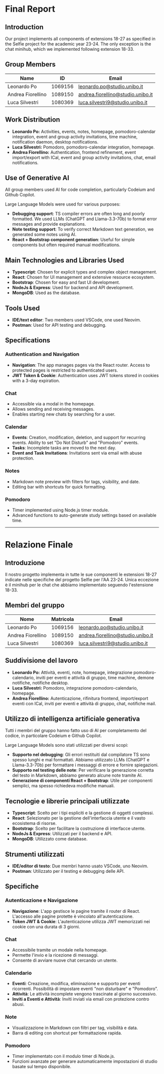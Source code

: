 # Final Report

## Introduction

Our project implements all components of extensions 18-27 as specified in the Selfie project for the academic year 23-24. The only exception is the chat minihub, which we implemented following extension 18-33.

## Group Members

| Name | ID | Email |
|--|--|--|
| Leonardo Po | 1069156 | leonardo.po@studio.unibo.it |
| Andrea Fiorellino | 1089150 | andrea.fiorellino@studio.unibo.it |
| Luca Silvestri | 1080369 | luca.silvestri9@studio.unibo.it |

## Work Distribution

- **Leonardo Po:** Activities, events, notes, homepage, pomodoro-calendar integration, event and group activity invitations, time machine, notification daemon, desktop notifications.
- **Luca Silvestri:** Pomodoro, pomodoro-calendar integration, homepage.
- **Andrea Fiorellino:** Authentication, frontend refinement, event import/export with ICal, event and group activity invitations, chat, email notifications.

## Use of Generative AI

All group members used AI for code completion, particularly Codeium and Github Copilot.

Large Language Models were used for various purposes:

- **Debugging support**: TS compiler errors are often long and poorly formatted. We used LLMs (ChatGPT and Llama-3.3-70b) to format error messages and provide explanations.
- **Note testing support**: To verify correct Markdown text generation, we generated some notes using AI.
- **React + Bootstrap component generation**: Useful for simple components but often required manual modifications.

## Main Technologies and Libraries Used

- **Typescript**: Chosen for explicit types and complex object management.
- **React**: Chosen for UI management and extensive resource ecosystem.
- **Bootstrap**: Chosen for easy and fast UI development.
- **NodeJs & Express**: Used for backend and API development.
- **MongoDB**: Used as the database.

## Tools Used

- **IDE/text editor**: Two members used VSCode, one used Neovim.
- **Postman**: Used for API testing and debugging.

## Specifications

### Authentication and Navigation

- **Navigation**: The app manages pages via the React router. Access to protected pages is restricted to authenticated users.
- **JWT Token & Cookie**: Authentication uses JWT tokens stored in cookies with a 3-day expiration.

### Chat

- Accessible via a modal in the homepage.
- Allows sending and receiving messages.
- Enables starting new chats by searching for a user.

### Calendar

- **Events**: Creation, modification, deletion, and support for recurring events. Ability to set "Do Not Disturb" and "Pomodoro" events.
- **Tasks**: Incomplete tasks are moved to the next day.
- **Event and Task Invitations**: Invitations sent via email with abuse protection.

### Notes

- Markdown note preview with filters for tags, visibility, and date.
- Editing bar with shortcuts for quick formatting.

### Pomodoro

- Timer implemented using Node.js timer module.
- Advanced functions to auto-generate study settings based on available time.

---

# Relazione Finale

## Introduzione

Il nostro progetto implementa in tutte le sue componenti le estensioni 18-27 indicate nelle specifiche del progetto Selfie per l'AA 23-24. Unica eccezione è il minihub per le chat che abbiamo implementato seguendo l'estensione 18-33.

## Membri del gruppo

| Nome | Matricola | Email |
|--|--|--|
| Leonardo Po | 1069156 | leonardo.po@studio.unibo.it |
| Andrea Fiorellino | 1089150 | andrea.fiorellino@studio.unibo.it |
| Luca Silvestri | 1080369 | luca.silvestri9@studio.unibo.it |

## Suddivisione del lavoro

- **Leonardo Po:** Attività, eventi, note, homepage, integrazione pomodoro-calendario, inviti per eventi e attività di gruppo, time machine, demone notifiche, notifiche desktop.
- **Luca Silvestri:** Pomodoro, integrazione pomodoro-calendario, homepage.
- **Andrea Fiorellino:** Autenticazione, rifinitura frontend, import/export eventi con ICal, inviti per eventi e attività di gruppo, chat, notifiche mail.

## Utilizzo di intelligenza artificiale generativa

Tutti i membri del gruppo hanno fatto uso di AI per completamento del codice, in particolare Codeium e Github Copilot.

Large Language Models sono stati utilizzati per diversi scopi:

- **Supporto nel debugging**: Gli errori restituiti dal compilatore TS sono spesso lunghi e mal formattati. Abbiamo utilizzato LLMs (ChatGPT e Llama-3.3-70b) per formattare i messaggi di errore e fornire spiegazioni.
- **Supporto nel testing delle note**: Per verificare la generazione corretta del testo in Markdown, abbiamo generato alcune note tramite AI.
- **Generazione di componenti React + Bootstrap**: Utile per componenti semplici, ma spesso richiedeva modifiche manuali.

## Tecnologie e librerie principali utilizzate

- **Typescript**: Scelto per i tipi espliciti e la gestione di oggetti complessi.
- **React**: Selezionato per la gestione dell'interfaccia utente e il vasto ecosistema di risorse.
- **Bootstrap**: Scelto per facilitare la costruzione di interfacce utente.
- **NodeJs & Express**: Utilizzati per il backend e API.
- **MongoDB**: Utilizzato come database.

## Strumenti utilizzati

- **IDE/editor di testo**: Due membri hanno usato VSCode, uno Neovim.
- **Postman**: Utilizzato per il testing e debugging delle API.

## Specifiche

### Autenticazione e Navigazione

- **Navigazione**: L'app gestisce le pagine tramite il router di React. L'accesso alle pagine protette è vincolato all'autenticazione.
- **Token JWT & Cookie**: L'autenticazione utilizza JWT memorizzati nei cookie con una durata di 3 giorni.

### Chat

- Accessibile tramite un modale nella homepage.
- Permette l'invio e la ricezione di messaggi.
- Consente di avviare nuove chat cercando un utente.

### Calendario

- **Eventi**: Creazione, modifica, eliminazione e supporto per eventi ricorrenti. Possibilità di impostare eventi "non disturbare" e "Pomodoro".
- **Attività**: Le attività incomplete vengono trascinate al giorno successivo.
- **Inviti a Eventi e Attività**: Inviti inviati via email con protezione contro abusi.

### Note

- Visualizzazione in Markdown con filtri per tag, visibilità e data.
- Barra di editing con shortcut per formattazione rapida.

### Pomodoro

- Timer implementato con il modulo timer di Node.js.
- Funzioni avanzate per generare automaticamente impostazioni di studio basate sul tempo disponibile.

